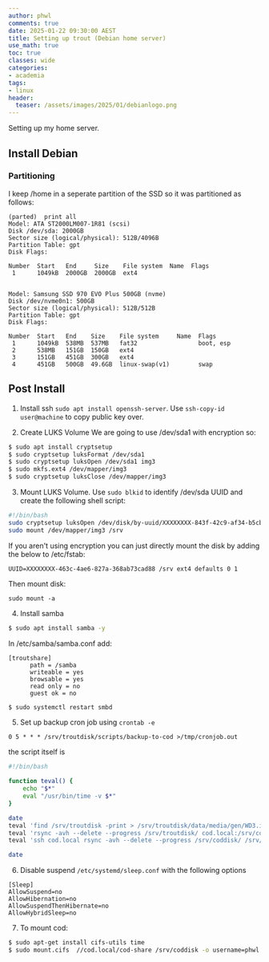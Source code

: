 ```yaml
---
author: phwl
comments: true
date: 2025-01-22 09:30:00 AEST
title: Setting up trout (Debian home server)
use_math: true
toc: true
classes: wide
categories:
- academia
tags:
- linux
header:
  teaser: /assets/images/2025/01/debianlogo.png
---
```

Setting up my home server.

## Install Debian

### Partitioning

I keep /home in a seperate partition of the SSD so it was partitioned as follows:
  ```
  (parted)  print all                                                       
  Model: ATA ST2000LM007-1R81 (scsi)
  Disk /dev/sda: 2000GB
  Sector size (logical/physical): 512B/4096B
  Partition Table: gpt
  Disk Flags: 
  
  Number  Start   End     Size    File system  Name  Flags
   1      1049kB  2000GB  2000GB  ext4
  
  
  Model: Samsung SSD 970 EVO Plus 500GB (nvme)
  Disk /dev/nvme0n1: 500GB
  Sector size (logical/physical): 512B/512B
  Partition Table: gpt
  Disk Flags: 

  Number  Start   End    Size    File system     Name  Flags
   1      1049kB  538MB  537MB   fat32                 boot, esp
   2      538MB   151GB  150GB   ext4
   3      151GB   451GB  300GB   ext4
   4      451GB   500GB  49.6GB  linux-swap(v1)        swap
  ```
  
## Post Install

1. Install ssh ```sudo apt install openssh-server```. Use ```ssh-copy-id user@machine``` to copy public key over.

2. Create LUKS Volume
We are going to use /dev/sda1 with encryption so:
  ```bash
  $ sudo apt install cryptsetup
  $ sudo cryptsetup luksFormat /dev/sda1
  $ sudo cryptsetup luksOpen /dev/sda1 img3
  $ sudo mkfs.ext4 /dev/mapper/img3
  $ sudo cryptsetup luksClose /dev/mapper/img3
  ```

3. Mount LUKS Volume.
Use ```sudo blkid``` to identify /dev/sda UUID and create the 
following shell script: 
  ```bash
  #!/bin/bash
  sudo cryptsetup luksOpen /dev/disk/by-uuid/XXXXXXXX-843f-42c9-af34-b5cb43f73d00 img3 
  sudo mount /dev/mapper/img3 /srv
  ```
If you aren't using encryption you can just directly mount the disk by adding the below to /etc/fstab:
  ```
  UUID=XXXXXXXX-463c-4ae6-827a-368ab73cad88 /srv ext4 defaults 0 1
  ```
Then mount disk:
  ```
  sudo mount -a
  ```

4. Install samba
```bash
$ sudo apt install samba -y
```
In /etc/samba/samba.conf add:
```
[troutshare]
      path = /samba
      writeable = yes
      browsable = yes
      read only = no
      guest ok = no
```
```bash
$ sudo systemctl restart smbd
```
5. Set up backup cron job using ```crontab -e```
```
0 5 * * * /srv/troutdisk/scripts/backup-to-cod >/tmp/cronjob.out
```
the script itself is
```bash
#!/bin/bash

function teval() {
	echo "$*"
	eval "/usr/bin/time -v $*"
}

date
teval 'find /srv/troutdisk -print > /srv/troutdisk/data/media/gen/WD3.index'
teval 'rsync -avh --delete --progress /srv/troutdisk/ cod.local:/srv/coddisk/image/3'
teval 'ssh cod.local rsync -avh --delete --progress /srv/coddisk/ /srv/carpdisk'

date
```

6. Disable suspend ```/etc/systemd/sleep.conf``` with the following options
```
[Sleep]
AllowSuspend=no
AllowHibernation=no
AllowSuspendThenHibernate=no
AllowHybridSleep=no
```

7. To mount cod:
```bash
$ sudo apt-get install cifs-utils time
$ sudo mount.cifs  //cod.local/cod-share /srv/coddisk -o username=phwl
```
